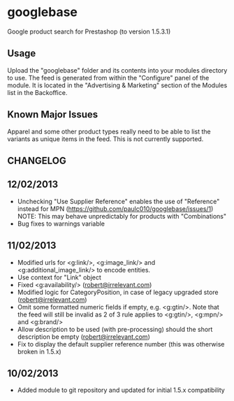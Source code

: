 googlebase
========

Google product search for Prestashop (to version 1.5.3.1)

Usage
-------

Upload the "googlebase" folder and its contents into your modules directory to use. The feed is generated from within the "Configure" panel of the module. It is located in
the "Advertising & Marketing" section of the Modules list in the Backoffice.

Known Major Issues
----------------------

Apparel and some other product types really need to be able to list the variants as unique items in the feed. This is not currently supported.

CHANGELOG
-------------

12/02/2013
-------------

- Unchecking "Use Supplier Reference" enables the use of "Reference" instead for MPN (https://github.com/paulc010/googlebase/issues/1)
  NOTE: This may behave unpredictably for products with "Combinations"
- Bug fixes to warnings variable

11/02/2013
-------------

- Modified urls for <g:link/>, <g:image_link/> and <g:additional_image_link/> to encode entities.
- Use context for "Link" object
- Fixed <g:availability/> (robert@irrelevant.com)
- Modified logic for CategoryPosition, in case of legacy upgraded store (robert@irrelevant.com)
- Omit some formatted numeric fields if empty, e.g. <g:gtin/>. Note that the feed will still be invalid as 2 of 3 rule applies to <g:gtin/>, <g:mpn/> and <g:brand/>
- Allow description to be used (with pre-processing) should the short description be empty (robert@irrelevant.com)
- Fix to display the default supplier reference number (this was otherwise broken in 1.5.x) 

10/02/2013
-------------

- Added module to git repository and updated for initial 1.5.x compatibility